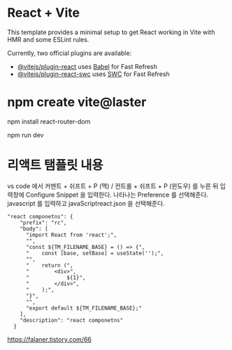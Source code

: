 # React + Vite

This template provides a minimal setup to get React working in Vite with HMR and some ESLint rules.

Currently, two official plugins are available:

- [@vitejs/plugin-react](https://github.com/vitejs/vite-plugin-react/blob/main/packages/plugin-react/README.md) uses [Babel](https://babeljs.io/) for Fast Refresh
- [@vitejs/plugin-react-swc](https://github.com/vitejs/vite-plugin-react-swc) uses [SWC](https://swc.rs/) for Fast Refresh

# npm create vite@laster

npm install react-router-dom

npm run dev

# 리액트 탬플릿 내용 
vs code 에서 커맨트 + 쉬프트 + P (맥) / 컨트롤 + 쉬프트 + P (윈도우) 를 누른 뒤 입력창에 Configure Snippet 을 입력한다.
나타나는 Preference 를 선택해준다.
javascript 를 입력하고 javaScriptreact.json 을 선택해준다.

	"react componetns": {
		"prefix": "rc",
		"body": [
		  "import React from 'react';",
		  "",
		  "const ${TM_FILENAME_BASE} = () => {",
		  "    const [base, setBase] = useState('');",
		  "",
		  "    return (",
		  "        <div>",
		  "            ${1}",
		  "        </div>",
		  "    );",
		  "}",
		  "",
		  "export default ${TM_FILENAME_BASE};"
		],
		"description": "react componetns"
	  }

https://falaner.tistory.com/66